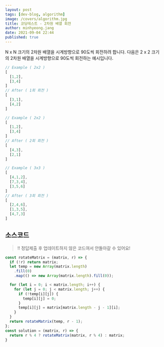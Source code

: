 ```yaml
---
layout: post
tags: [dev-blog, algorithm]
image: /covers/algorithm.jpg
title: 코딩테스트 - 2차원 배열 회전
author: minhyeong.jang
date: 2021-09-04 22:44
published: true
---
```


N x N 크기의 2차원 배열을 시계방향으로 90도씩 회전하려 합니다. 다음은 2 x 2 크기의 2차원 배열을 시계방향으로 90도씩 회전하는 예시입니다.
```js
// Example ( 2x2 )
[
  [1,2],
  [3,4]
]
// After ( 1회 회전 )
[
  [3,1],
  [4,2]
]

// Example ( 2x2 )
[
  [1,2],
  [3,4]
]
// After ( 2회 회전 )
[
  [4,3],
  [2,1]
]

// Example ( 3x3 )
[
  [4,1,2],
  [7,3,4],
  [3,5,6]
]
// After ( 3회 회전 )
[
  [2,4,6],
  [1,3,5],
  [4,7,3]
]
```

## 소스코드

> !! 정답제출 후 업데이트하지 않은 코드여서 안돌아갈 수 있어요!

```js
const rotateMatrix = (matrix, r) => {
  if (!r) return matrix;
  let temp = new Array(matrix.length)
    .fill(0)
    .map(() => new Array(matrix.length).fill(0));

  for (let i = 0; i < matrix.length; i++) {
    for (let j = 0; j < matrix.length; j++) {
      if (!temp[i][j]) {
        temp[i][j] = 0;
      }
      temp[i][j] = matrix[matrix.length - j - 1][i];
    }
  }
  return rotateMatrix(temp, r - 1);
};
const solution = (matrix, r) => {
  return r % 4 ? rotateMatrix(matrix, r % 4) : matrix;
}
```
